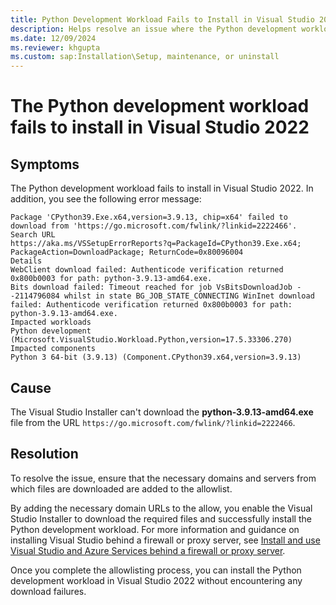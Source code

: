 ```yaml
---
title: Python Development Workload Fails to Install in Visual Studio 2022
description: Helps resolve an issue where the Python development workload fails to install in Visual Studio 2022.
ms.date: 12/09/2024
ms.reviewer: khgupta
ms.custom: sap:Installation\Setup, maintenance, or uninstall
---
```


# The Python development workload fails to install in Visual Studio 2022

## Symptoms

The Python development workload fails to install in Visual Studio 2022. In addition, you see the following error message:

```output
Package 'CPython39.Exe.x64,version=3.9.13, chip=x64' failed to download from 'https://go.microsoft.com/fwlink/?linkid=2222466'.
Search URL
https://aka.ms/VSSetupErrorReports?q=PackageId=CPython39.Exe.x64; PackageAction=DownloadPackage; ReturnCode=0x80096004
Details
WebClient download failed: Authenticode verification returned 0x800b0003 for path: python-3.9.13-amd64.exe.
Bits download failed: Timeout reached for job VsBitsDownloadJob - -2114796084 whilst in state BG_JOB_STATE_CONNECTING WinInet download failed: Authenticode verification returned 0x800b0003 for path: python-3.9.13-amd64.exe.
Impacted workloads
Python development (Microsoft.VisualStudio.Workload.Python,version=17.5.33306.270)
Impacted components
Python 3 64-bit (3.9.13) (Component.CPython39.x64,version=3.9.13)
```

## Cause

The Visual Studio Installer can't download the **python-3.9.13-amd64.exe** file from the URL `https://go.microsoft.com/fwlink/?linkid=2222466`.

## Resolution

To resolve the issue, ensure that the necessary domains and servers from which files are downloaded are added to the allowlist.

By adding the necessary domain URLs to the allow, you enable the Visual Studio Installer to download the required files and successfully install the Python development workload. For more information and guidance on installing Visual Studio behind a firewall or proxy server, see [Install and use Visual Studio and Azure Services behind a firewall or proxy server](/visualstudio/install/install-and-use-visual-studio-behind-a-firewall-or-proxy-server).

Once you complete the allowlisting process, you can install the Python development workload in Visual Studio 2022 without encountering any download failures.
